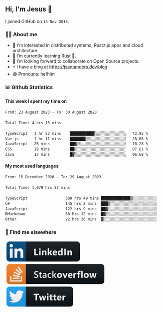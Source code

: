 ## Hi, I'm Jesus 👋

I joined GitHub on `13 Nov 2015`.

<!-- Talking about you -->

### 👨‍💻 About me

- 👦 I'm interested in distributed systems, React.js apps and cloud architecture.
- 🌱 I’m currently learning Rust 🦀.
- 👯 I’m looking forward to collaborate on Open Source projects.
- ⚡️ I have a blog at <https://jsantanders.dev/blog>
- 😄 Pronouns: he/him

### 📊 Github Statistics

#### This week I spent my time on

<!--START_SECTION:weekly-->

```txt
From: 23 August 2023 - To: 30 August 2023

Total Time: 4 hrs 15 mins

TypeScript   1 hr 52 mins    ███████████░░░░░░░░░░░░░░   43.95 %
Vue.js       1 hr 11 mins    ███████░░░░░░░░░░░░░░░░░░   28.08 %
JavaScript   26 mins         ██▓░░░░░░░░░░░░░░░░░░░░░░   10.28 %
CSS          19 mins         ██░░░░░░░░░░░░░░░░░░░░░░░   07.81 %
Java         17 mins         █▓░░░░░░░░░░░░░░░░░░░░░░░   06.68 %
```

<!--END_SECTION:weekly-->

#### My most used languages

<!--START_SECTION:alltime-->

```txt
From: 15 December 2020 - To: 29 August 2023

Total Time: 1,079 hrs 57 mins

TypeScript                 580 hrs 49 mins █████████████▒░░░░░░░░░░░   53.78 %
C#                         145 hrs 2 mins  ███▒░░░░░░░░░░░░░░░░░░░░░   13.43 %
JavaScript                 122 hrs 9 mins  ██▓░░░░░░░░░░░░░░░░░░░░░░   11.31 %
RMarkdown                  68 hrs 12 mins  █▓░░░░░░░░░░░░░░░░░░░░░░░   06.32 %
Other                      22 hrs 36 mins  ▓░░░░░░░░░░░░░░░░░░░░░░░░   02.09 %
```

<!--END_SECTION:alltime-->

### 📢 Find me elsewhere

<p>
  <a target="_blank" href="https://linkedin.com/in/jsantanders">
    <img src="https://github.com/jsantanders/jsantanders/blob/master/img/linkedin.svg" alt="LinkedIn" style="vertical-align:top; margin:4px">
  </a>
  
  <a target="_blank" href="https://stackoverflow.com/users/7318331/jesus-santander">
    <img src="https://github.com/jsantanders/jsantanders/blob/master/img/stackoverflow.svg" alt="StackOverflow" style="vertical-align:top; margin:4px">
  </a>
  
  <a target="_blank" href="http://twitter.com/jsantanders">
    <img src="https://github.com/jsantanders/jsantanders/blob/master/img/twitter.svg" alt="Twitter" style="vertical-align:top; margin:4px">
  </a>
</p>
